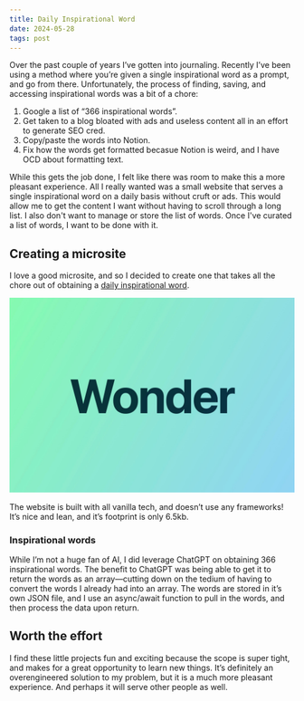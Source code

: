 ```yaml
---
title: Daily Inspirational Word
date: 2024-05-28
tags: post
---
```


Over the past couple of years I’ve gotten into journaling. Recently I’ve been
using a method where you’re given a single inspirational word as a prompt, and
go from there. Unfortunately, the process of finding, saving, and accessing
inspirational words was a bit of a chore:

1. Google a list of “366 inspirational words”.
2. Get taken to a blog bloated with ads and useless content all in an effort to
   generate SEO cred.
3. Copy/paste the words into Notion.
4. Fix how the words get formatted becasue Notion is weird, and I have OCD about
   formatting text.

While this gets the job done, I felt like there was room to make this a more
pleasant experience. All I really wanted was a small website that serves a
single inspirational word on a daily basis without cruft or ads. This would
allow me to get the content I want without having to scroll through a long list.
I also don't want to manage or store the list of words. Once I've curated a list
of words, I want to be done with it.

## Creating a microsite

I love a good microsite, and so I decided to create one that takes all the chore
out of obtaining a
[daily inspirational word](https://starzonmyarmz.github.io/daily-inspirational-word/).

![Daily Inspirational Word screenshot](/images/posts/daily_inspirational_word.jpeg)

The website is built with all vanilla tech, and doesn’t use any frameworks! It’s
nice and lean, and it’s footprint is only 6.5kb.

### Inspirational words

While I’m not a huge fan of AI, I did leverage ChatGPT on obtaining 366
inspirational words. The benefit to ChatGPT was being able to get it to return
the words as an array—cutting down on the tedium of having to convert the words
I already had into an array. The words are stored in it’s own JSON file, and I
use an async/await function to pull in the words, and then process the data upon
return.

## Worth the effort

I find these little projects fun and exciting because the scope is super tight,
and makes for a great opportunity to learn new things. It’s definitely an
overengineered solution to my problem, but it is a much more pleasant
experience. And perhaps it will serve other people as well.

